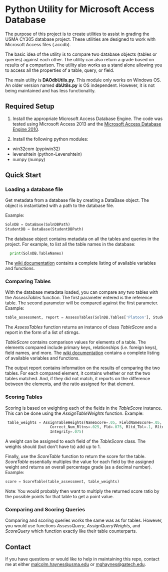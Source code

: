 # Python Utility for Microsoft Access Database
The purpose of this project is to create utilities to assist in grading the 
USMA CY305 database project. These utilities are designed to work with 
Microsoft Access files (.accdb).

The basic idea of the utility is to compare two database objects (tables or
 queries) against each other. The utility can also return a grade based on
 results of a comparison. The utility also works as a stand alone allowing
 you to access all the properties of a table, query, or field.
 
The main utility is **DAOdbUtils.py**. This module only works on Windows OS.
An older version named **dbUtils.py** is OS independent. However, it is not
being maintained and has less functionality.


## Required Setup
1. Install the appropriate Microsoft Access Database Engine. The code was
tested using Microsoft Access 2013 and the 
[Microsoft Access Database Engine 2010](https://www.microsoft.com/en-us/download/details.aspx?id=13255).

2. Install the following python modules:
  + win32com (pypiwin32)
  + levenshtein (python-Levenshtein)
  + numpy (numpy)
  
## Quick Start
### Loading a database file 
Get metadata from a database file by creating a DataBase object. The object
is instantiated with a path to the database file.

Example: 
```python
SolnDB = DataBase(SolnDBPath)
StudentDB = DataBase(StudentDBPath)
 ```
 
 The database object contains metadata on all the tables and queries in the
  project. For example, to list all the table names in the database:
 ``` python
   print(SolnDB.TableNames)
 ```
 The [wiki documentation](https://github.com/mghaynes/cy305-py-dbutils/wiki) contains a complete listing of available variables 
 and functions.
 
 ### Comparing Tables
 With the database metadata loaded, you can compare any two tables with the 
 *AssessTables* function. The first parameter entered is the reference table.
 The second parameter will be compared against the first parameter.
 Example:
 ```python
 table_assessment, report = AssessTables(SolnDB.Tables['Platoon'], StudentDB.Tables['Platoon'])
 ```
 The *AssessTables* function returns an instance of class *TableScore* and a report in the
  form of a list of stirngs.
   
 *TableScore* contains comparison values for elements of a table. The
 elements compared include primary keys, relationships (i.e. foreign 
 keys), field names, and more. The [wiki documentation](https://github.com/mghaynes/cy305-py-dbutils/wiki) contains a complete 
 listing of available variables and functions.
 
 The output report contains information on the results of comparing the two tables. For each compared
 element, it contains whether or not the two tables matched. And, if they did not match, it reports on
 the difference between the elements, and the ratio assigned for that element.
 
 ### Scoring Tables
 Scoring is based on weighting each of the fields in the *TableScore* 
 instance. This can be done using the *AssignTableWeights* function.
 Example:
 ```python
  table_weights = AssignTableWeights(NameScore=.05, FieldNameScore=.05, FieldTypeScore=.1, SamePriKeysScore=.4,
                     Correct_Num_Rltns=.025, Fld=.075, Rltd_Tbl=.1, Rltd_Fld=.1, Join=.025,
                     Integrity=.075)
```
A weight can be assigned to each field of the *TableScore* class.
The weights should (but don't have to) add up to 1. 

Finally, use the *ScoreTable* function to return the score for the
table. *ScoreTable* essentially multiples the value for each field
by the assigned weight and returns an overall percentage grade (as a
 decimal number). Example:
 ````python
score = ScoreTable(table_assessment, table_weights)   
````
Note: You would probably then want to multiply the returned score 
ratio by the possible points for that table to get a point value.

### Comparing and Scoring Queries
Comparing and scoring queries works the same was as for tables.
However, you would use functions *AssessQuery*, 
*AssignQueryWeights*, and *ScoreQuery* which function exactly 
like their table counterparts.

## Contact
If you have questions or would like to help in maintaining this repo,
 contact me at either malcolm.haynes@usma.edu or mghaynes@gatech.edu. 